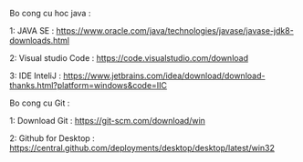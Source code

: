 Bo cong cu hoc java : 

1: JAVA SE : https://www.oracle.com/java/technologies/javase/javase-jdk8-downloads.html

2: Visual studio Code : https://code.visualstudio.com/download

3: IDE InteliJ : https://www.jetbrains.com/idea/download/download-thanks.html?platform=windows&code=IIC

Bo cong cu Git : 

1: Download Git : https://git-scm.com/download/win

2: Github for Desktop : https://central.github.com/deployments/desktop/desktop/latest/win32

